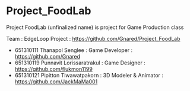 # Project_FoodLab
Project FoodLab (unfinalized name) is project for Game Production class

Team : EdgeLoop
Project : https://github.com/Gnared/Project_FoodLab
- 651310111 Thanapol Senglee : Game Developer : https://github.com/Gnared
- 651310119 Punnavit Lorissaratrakul : Game Designer : https://github.com/flukmon1199
- 651310121 Pipitton Tiwawatpakorn : 3D Modeler & Animator : https://github.com/JackMaMa001
